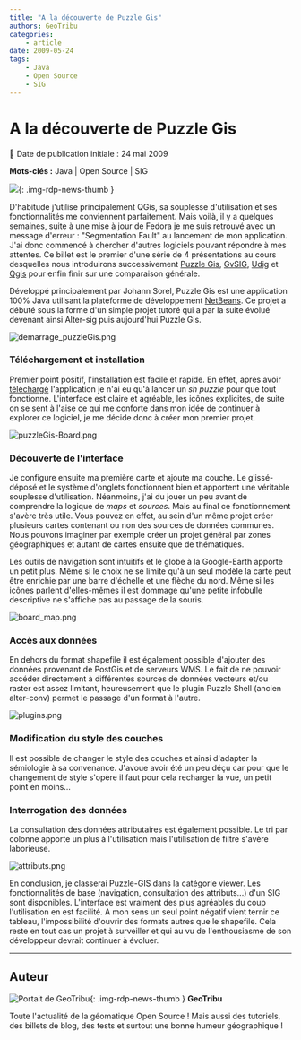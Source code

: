 ```yaml
---
title: "A la découverte de Puzzle Gis"
authors: GeoTribu
categories:
    - article
date: 2009-05-24
tags:
    - Java
    - Open Source
    - SIG
---
```


# A la découverte de Puzzle Gis

:calendar: Date de publication initiale : 24 mai 2009

**Mots-clés :** Java | Open Source | SIG

![](https://cdn.geotribu.fr/img/tuto/puzzlegis/puzzlegis_avatar.gif){: .img-rdp-news-thumb }

D'habitude j'utilise principalement QGis, sa souplesse d'utilisation et ses fonctionnalités me conviennent parfaitement. Mais voilà, il y a quelques semaines, suite à une mise à jour de Fedora je me suis retrouvé avec un message d'erreur : "Segmentation Fault" au lancement de mon application.  
J'ai donc commencé à chercher d'autres logiciels pouvant répondre à mes attentes. Ce billet est le premier d'une série de 4 présentations au cours desquelles nous introduirons successivement [Puzzle Gis](http://puzzle-gis.codehaus.org/index.html), [GvSIG](http://www.gvsig.gva.es/), [Udig](http://udig.refractions.net/) et [Qgis](https://www.qgis.org/) pour enfin finir sur une comparaison générale.

Développé principalement par Johann Sorel, Puzzle Gis est une application 100% Java utilisant la plateforme de développement [NetBeans](http://www.netbeans.org/). Ce projet a débuté sous la forme d'un simple projet tutoré qui a par la suite évolué devenant ainsi Alter-sig puis aujourd'hui Puzzle Gis.

![demarrage_puzzleGis.png](https://cdn.geotribu.fr/img/tuto/puzzlegis/demarrage_puzzleGis.png)

### Téléchargement et installation

Premier point positif, l'installation est facile et rapide. En effet, après avoir [téléchargé](http://puzzle-gis.codehaus.org/download.html) l'application je n'ai eu qu'à lancer un *sh puzzle* pour que tout fonctionne. L'interface est claire et agréable, les icônes explicites, de suite on se sent à l'aise ce qui me conforte dans mon idée de continuer à explorer ce logiciel, je me décide donc à créer mon premier projet.

![puzzleGis-Board.png](https://cdn.geotribu.fr/img/tuto/puzzlegis/puzzleGis-Board.png)

### Découverte de l'interface

Je configure ensuite ma première carte et ajoute ma couche. Le glissé-déposé et le système d'onglets fonctionnent bien et apportent une véritable souplesse d'utilisation. Néanmoins, j'ai du jouer un peu avant de comprendre la logique de *maps* et *sources*. Mais au final ce fonctionnement s'avère très utile. Vous pouvez en effet, au sein d'un même projet créer plusieurs cartes contenant ou non des sources de données communes. Nous pouvons imaginer par exemple créer un projet général par zones géographiques et autant de cartes ensuite que de thématiques.

Les outils de navigation sont intuitifs et le globe à la Google-Earth apporte un petit plus. Même si le choix ne se limite qu'à un seul modèle la carte peut être enrichie par une barre d'échelle et une flèche du nord. Même si les icônes parlent d'elles-mêmes il est dommage qu'une petite infobulle descriptive ne s'affiche pas au passage de la souris.

![board_map.png](https://cdn.geotribu.fr/img/tuto/puzzlegis/board_map.png)

### Accès aux données

En dehors du format shapefile il est également possible d'ajouter des données provenant de PostGis et de serveurs WMS. Le fait de ne pouvoir accéder directement à différentes sources de données vecteurs et/ou raster est assez limitant, heureusement que le plugin Puzzle Shell (ancien alter-conv) permet le passage d'un format à l'autre.

![plugins.png](https://cdn.geotribu.fr/img/tuto/puzzlegis/plugins.png)

### Modification du style des couches

Il est possible de changer le style des couches et ainsi d'adapter la sémiologie à sa convenance. J'avoue avoir été un peu déçu car pour que le changement de style s'opère il faut pour cela recharger la vue, un petit point en moins...

### Interrogation des données

La consultation des données attributaires est également possible. Le tri par colonne apporte un plus à l'utilisation mais l'utilisation de filtre s'avère laborieuse.

![attributs.png](https://cdn.geotribu.fr/img/tuto/puzzlegis/attributs.png)

En conclusion, je classerai Puzzle-GIS dans la catégorie viewer. Les fonctionnalités de base (navigation, consultation des attributs...) d'un SIG sont disponibles. L'interface est vraiment des plus agréables du coup l'utilisation en est facilité. A mon sens un seul point négatif vient ternir ce tableau, l'impossibilité d'ouvrir des formats autres que le shapefile. Cela reste en tout cas un projet à surveiller et qui au vu de l'enthousiasme de son développeur devrait continuer à évoluer.

----

## Auteur

![Portait de GeoTribu](https://cdn.geotribu.fr/img/internal/charte/geotribu_logo_64x64.png){: .img-rdp-news-thumb }
**GeoTribu**

Toute l'actualité de la géomatique Open Source ! Mais aussi des tutoriels, des billets de blog, des tests et surtout une bonne humeur géographique !

